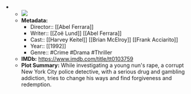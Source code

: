 - 
    - ![](https://m.media-amazon.com/images/M/MV5BNjZmYzAzOGUtMWFlNy00OWExLThmYWQtMjJlYWIxMDczOGE4XkEyXkFqcGdeQXVyNTc1NTQxODI@._V1_SX300.jpg)  
    - **Metadata:**
        - Director:: [[Abel Ferrara]]
        - Writer:: [[Zoë Lund]] [[Abel Ferrara]]
        - Cast:: [[Harvey Keitel]] [[Brian McElroy]] [[Frank Acciarito]]
        - Year:: [[1992]]
        - Genre:: #Crime #Drama #Thriller
    - **IMDb:** https://www.imdb.com/title/tt0103759
    - **Plot Summary:** While investigating a young nun's rape, a corrupt New York City police detective, with a serious drug and gambling addiction, tries to change his ways and find forgiveness and redemption.
